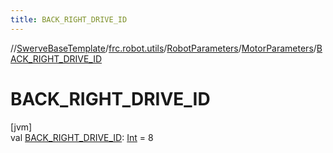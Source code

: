 ```yaml
---
title: BACK_RIGHT_DRIVE_ID
---
```

//[SwerveBaseTemplate](../../../../index.html)/[frc.robot.utils](../../index.html)/[RobotParameters](../index.html)/[MotorParameters](index.html)/[BACK_RIGHT_DRIVE_ID](-b-a-c-k_-r-i-g-h-t_-d-r-i-v-e_-i-d.html)



# BACK_RIGHT_DRIVE_ID



[jvm]\
val [BACK_RIGHT_DRIVE_ID](-b-a-c-k_-r-i-g-h-t_-d-r-i-v-e_-i-d.html): [Int](https://kotlinlang.org/api/latest/jvm/stdlib/kotlin/-int/index.html) = 8




